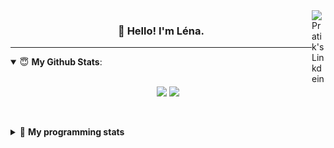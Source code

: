 <!--
<a href="https://twitter.com" target="_blank" rel="nofollow">
 <img align="right" alt="Pratik's Twitter" width="22px" src="https://cdn.jsdelivr.net/npm/simple-icons@v3/icons/twitter.svg" />
</a> 

-->
<a href="https://www.linkedin.com/in/lenagiacalone/" target="_blank" rel="nofollow">
 <img align="right" alt="Pratik's Linkdein" width="22px" src="https://cdn.jsdelivr.net/npm/simple-icons@v3/icons/linkedin.svg" />
</a>



<h3 align="center">👋 Hello! I'm Léna.</h3>

---

<!--
**lgiacalo/lgiacalo** is a ✨ _special_ ✨ repository because its `README.md` (this file) appears on your GitHub profile.

Here are some ideas to get you started:

- 🔭 I’m currently working on ...
- 🌱 I’m currently learning ...
- 👯 I’m looking to collaborate on ...
- 🤔 I’m looking for help with ...
- 💬 Ask me about ...
- 📫 How to reach me: ...
- 😄 Pronouns: ...
- ⚡ Fun fact: ...
-->

<details open>
 <summary> 😇 <b>My Github Stats</b>: </summary>
<br>
<p align = "center">
  <img src = "https://github-readme-stats.vercel.app/api?username=lgiacalo&show_icons=true&theme=nord" width="420">
  <img src = "https://github-readme-stats.vercel.app/api/top-langs/?username=lgiacalo&layout=compact&theme=nord">
</p>
 
<br>
<p align = "center">
  <imp src = "https://github-readme-stats.vercel.app/api/wakatime?username=lgiacalo&theme=nord">
</p>

</details>

<details>
 <summary>🤖 <b>My programming stats</b></summary>
 <br>
 
<!--START_SECTION:waka-->
![Lines of code](https://img.shields.io/badge/From%20Hello%20World%20I%27ve%20Written-966386%20lines%20of%20code-blue)

**🐱 My GitHub Data** 

> 🏆 1,070 Contributions in the Year 2021
 > 
> 📦 297.5 kB Used in GitHub's Storage 
 > 
> 🚫 Not Opted to Hire
 > 
> 📜 44 Public Repositories 
 > 
> 🔑 34 Private Repositories  
 > 
**I'm an Early 🐤** 

```text
🌞 Morning    133 commits    █████░░░░░░░░░░░░░░░░░░░░   20.98% 
🌆 Daytime    329 commits    █████████████░░░░░░░░░░░░   51.89% 
🌃 Evening    165 commits    ██████░░░░░░░░░░░░░░░░░░░   26.03% 
🌙 Night      7 commits      ░░░░░░░░░░░░░░░░░░░░░░░░░   1.1%

```
📅 **I'm Most Productive on Thursday** 

```text
Monday       97 commits     ███░░░░░░░░░░░░░░░░░░░░░░   15.3% 
Tuesday      69 commits     ██░░░░░░░░░░░░░░░░░░░░░░░   10.88% 
Wednesday    133 commits    █████░░░░░░░░░░░░░░░░░░░░   20.98% 
Thursday     138 commits    █████░░░░░░░░░░░░░░░░░░░░   21.77% 
Friday       69 commits     ██░░░░░░░░░░░░░░░░░░░░░░░   10.88% 
Saturday     24 commits     █░░░░░░░░░░░░░░░░░░░░░░░░   3.79% 
Sunday       104 commits    ████░░░░░░░░░░░░░░░░░░░░░   16.4%

```


📊 **This Week I Spent My Time On** 

```text
⌚︎ Time Zone: Europe/Paris

💬 Programming Languages: 
Markdown                 50 mins             █████████░░░░░░░░░░░░░░░░   35.91% 
JavaScript               29 mins             █████░░░░░░░░░░░░░░░░░░░░   20.81% 
Bash                     21 mins             ████░░░░░░░░░░░░░░░░░░░░░   15.66% 
PHP                      19 mins             ███░░░░░░░░░░░░░░░░░░░░░░   14.3% 
Other                    9 mins              █░░░░░░░░░░░░░░░░░░░░░░░░   6.89%

🔥 Editors: 
VS Code                  2 hrs 19 mins       █████████████████████████   100.0%

🐱‍💻 Projects: 
Work                     50 mins             █████████░░░░░░░░░░░░░░░░   35.91% 
pappersTest              50 mins             █████████░░░░░░░░░░░░░░░░   35.76% 
augmentation_capital     24 mins             ████░░░░░░░░░░░░░░░░░░░░░   17.49% 
pappers-engine           9 mins              █░░░░░░░░░░░░░░░░░░░░░░░░   6.99% 
pappers                  5 mins              █░░░░░░░░░░░░░░░░░░░░░░░░   3.85%

💻 Operating System: 
Mac                      2 hrs 19 mins       █████████████████████████   100.0%

```

**I Mostly Code in C** 

```text
C                        26 repos            ████████░░░░░░░░░░░░░░░░░   32.1% 
JavaScript               16 repos            █████░░░░░░░░░░░░░░░░░░░░   19.75% 
HTML                     8 repos             ██░░░░░░░░░░░░░░░░░░░░░░░   9.88% 
Shell                    8 repos             ██░░░░░░░░░░░░░░░░░░░░░░░   9.88% 
C++                      4 repos             █░░░░░░░░░░░░░░░░░░░░░░░░   4.94%

```


**Timeline**

![Chart not found](https://raw.githubusercontent.com/lgiacalo/lgiacalo/main/charts/bar_graph.png) 


 Last Updated on 25/11/2021
<!--END_SECTION:waka-->

</details>
